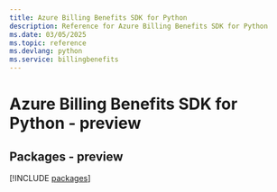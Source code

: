 ```yaml
---
title: Azure Billing Benefits SDK for Python
description: Reference for Azure Billing Benefits SDK for Python
ms.date: 03/05/2025
ms.topic: reference
ms.devlang: python
ms.service: billingbenefits
---
```

# Azure Billing Benefits SDK for Python - preview
## Packages - preview
[!INCLUDE [packages](billing-benefits-index.md)]